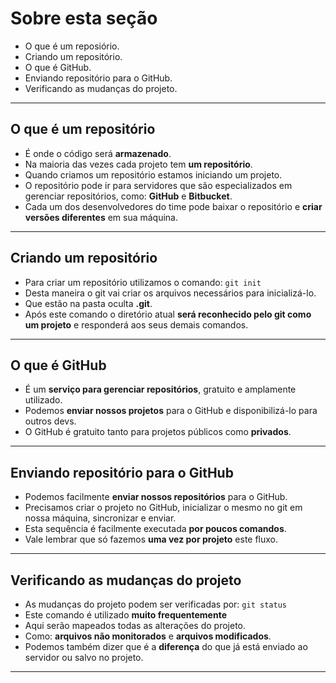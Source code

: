 # Sobre esta seção

- O que é um reposiório.
- Criando um repositório.
- O que é GitHub.
- Enviando repositório para o GitHub.
- Verificando as mudanças do projeto.

---

## O que é um repositório

- É onde o código será **armazenado**.
- Na maioria das vezes cada projeto tem **um repositório**.
- Quando criamos um repositório estamos iniciando um projeto.
- O repositório pode ir para servidores que são especializados em gerenciar repositórios, como: **GitHub** e **Bitbucket**.
- Cada um dos desenvolvedores do time pode baixar o repositório e **criar versões diferentes** em sua máquina.

---

## Criando um repositório

- Para criar um repositório utilizamos o comando: `git init`
- Desta maneira o git vai criar os arquivos necessários para inicializá-lo.
- Que estão na pasta oculta **.git**.
- Após este comando o diretório atual **será reconhecido pelo git como um projeto** e responderá aos seus demais comandos.

---

## O que é GitHub

- É um **serviço para gerenciar repositórios**, gratuito e amplamente utilizado.
- Podemos **enviar nossos projetos** para o GitHub e disponibilizá-lo para outros devs.
- O GitHub é gratuito tanto para projetos públicos como **privados**.

---

## Enviando repositório para o GitHub

- Podemos facilmente **enviar nossos repositórios** para o GitHub.
- Precisamos criar o projeto no GitHub, inicializar o mesmo no git em nossa máquina, sincronizar e enviar.
- Esta sequência é facilmente executada **por poucos comandos**.
- Vale lembrar que só fazemos **uma vez por projeto** este fluxo.

---

## Verificando as mudanças do projeto

- As mudanças do projeto podem ser verificadas por: `git status`
- Este comando é utilizado **muito frequentemente**
- Aqui serão mapeados todas as alterações do projeto.
- Como: **arquivos não monitorados** e **arquivos modificados**.
- Podemos também dizer que é a **diferença** do que já está enviado ao servidor ou salvo no projeto.

---
